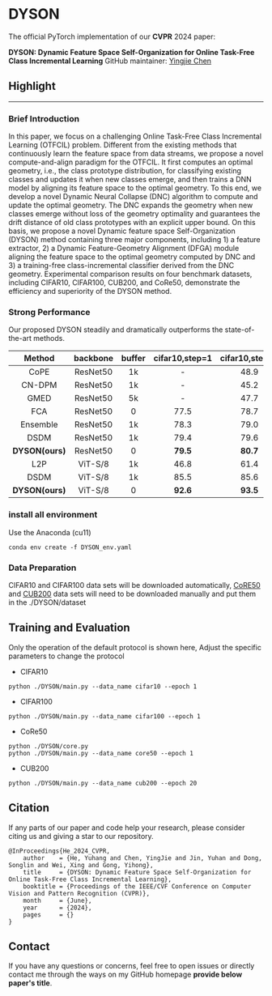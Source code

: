 # DYSON

The official PyTorch implementation of our **CVPR** 2024 paper:

**DYSON: Dynamic Feature Space Self-Organization for Online Task-Free Class Incremental Learning**
GitHub maintainer: [Yingjie Chen](https://github.com/isCDX2)
## Highlight
- --
### Brief Introduction
In this paper, we focus on a challenging Online Task-Free Class Incremental Learning (OTFCIL) problem. Different from the existing methods that continuously learn the feature space from data streams, we propose a novel compute-and-align paradigm for the OTFCIL. It first computes an optimal geometry, i.e., the class prototype distribution, for classifying existing classes and updates it when new classes emerge, and then trains a DNN model by aligning its feature space to the optimal geometry. To this end, we develop a novel Dynamic Neural Collapse (DNC) algorithm to compute and update the optimal geometry. The DNC expands the geometry when new classes emerge without loss of the geometry optimality and guarantees the drift distance of old class prototypes with an explicit upper bound. On this basis, we propose a novel Dynamic feature space Self-Organization (DYSON) method containing three major components, including 1) a feature extractor, 2) a Dynamic Feature-Geometry Alignment (DFGA) module aligning the feature space to the optimal geometry computed by DNC and 3) a training-free class-incremental classifier derived from the DNC geometry.  Experimental comparison results on four benchmark datasets, including CIFAR10, CIFAR100, CUB200, and CoRe50, demonstrate the efficiency and superiority of the DYSON method.

### Strong Performance
Our proposed DYSON steadily and dramatically outperforms the state-of-the-art methods.

|   Method      | backbone | buffer | cifar10,step=1 | cifar10,step=2 | cifar10,step=Gaussian | cifar100,step=1 | cifar100,step=5 | cifar100,step=Gaussian |
|:-------------:|:--------:|:------:|:--------------:|:--------------:|:---------------------:|:---------------:|:---------------:|:----------------------:|
|   CoPE        | ResNet50 | 1k     | -              | 48.9           | -                     | -               | 21.6            | -                      |
|   CN-DPM      | ResNet50 | 1k     | -              | 45.2           | -                     | -               | 20.1            | -                      |
|   GMED        | ResNet50 | 5k     | -              | 47.7           | -                     | -               | 19.6            | -                      |
|   FCA         | ResNet50 | 0      | 77.5           | 78.7           | 76.1                  | 53.3            | 48.7            | 53.4                   |
|   Ensemble    | ResNet50 | 1k     | 78.3           | 79.0           | 50.1                  | 54.1            | 55.3            | 39.0                   |
|   DSDM        | ResNet50 | 1k     | 79.4           | 79.6           | 78.7                  | 54.9            | 55.3            | 55.5                   |
|**DYSON(ours)**| ResNet50 | 0      | **79.5**       | **80.7**       | **79.1**              | **58.9**        | **59.2**        | **58.6**               |
|  L2P          | ViT-S/8  | 1k     | 46.8           | 61.4           | 57.5                  | 8.4             | 27.3            | 48.7                   |
|  DSDM         | ViT-S/8  | 1k     | 85.5           | 85.6           | 84.9                  | 61.1            | 60.8            | 64.1                   |
|**DYSON(ours)**| ViT-S/8  | 0      | **92.6**       | **93.5**       | **93.8**              | **77.7**        | **75.6**        | **76.4**               |



### install all environment
Use the Anaconda (cu11)
```
conda env create -f DYSON_env.yaml
```
### Data Preparation
CIFAR10 and CIFAR100 data sets will be downloaded automatically, [CoRE50](http://bias.csr.unibo.it/maltoni/download/core50/core50_128x128.zip) and [CUB200](https://data.caltech.edu/records/65de6-vp158) data sets will need to be downloaded manually and put them in the ./DYSON/dataset
## Training and Evaluation
Only the operation of the default protocol is shown here, Adjust the specific parameters to change the protocol
- CIFAR10
```
python ./DYSON/main.py --data_name cifar10 --epoch 1
```
- CIFAR100
```
python ./DYSON/main.py --data_name cifar100 --epoch 1
```
- CoRe50
```
python ./DYSON/core.py
python ./DYSON/main.py --data_name core50 --epoch 1
```
- CUB200
```
python ./DYSON/main.py --data_name cub200 --epoch 20
```

## Citation

If any parts of our paper and code help your research, please consider citing us and giving a star to our repository.

```
@InProceedings{He_2024_CVPR,
    author    = {He, Yuhang and Chen, YingJie and Jin, Yuhan and Dong, Songlin and Wei, Xing and Gong, Yihong},
    title     = {DYSON: Dynamic Feature Space Self-Organization for Online Task-Free Class Incremental Learning},
    booktitle = {Proceedings of the IEEE/CVF Conference on Computer Vision and Pattern Recognition (CVPR)},
    month     = {June},
    year      = {2024},
    pages     = {}
}
```

## Contact

If you have any questions or concerns, feel free to open issues or directly contact me through the ways on my GitHub homepage **provide below paper's title**.
